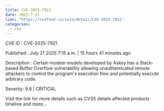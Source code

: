 ```yaml
--- 
title: CVE-2025-7921
date: 2025-7-21
lien: "https://cvefeed.io/vuln/detail/CVE-2025-7921"
categories:
  - cve
---
```


CVE ID : CVE-2025-7921

Published :  July 21
2025
7:15 a.m. | 15 hours
41 minutes ago

Description : Certain modem models developed by Askey has a Stack-based Buffer Overflow vulnerability
allowing unauthenticated remote attackers to control the program's execution flow and potentially execute arbitrary code.

Severity: 9.8 | CRITICAL

Visit the link for more details
such as CVSS details
affected products
timeline
and more...
